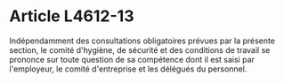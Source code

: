 # Article L4612-13

Indépendamment des consultations obligatoires prévues par la présente section, le comité d'hygiène, de sécurité et des conditions de travail se prononce sur toute question de sa compétence dont il est saisi par l'employeur, le comité d'entreprise et les délégués du personnel.